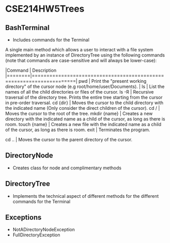 # CSE214HW5Trees

## BashTerminal
* Includes commands for the Terminal

A single main method which allows a user to interact with a file system implemented by an instance of DirectoryTree using the following commands
  (note that commands are case-sensitive and will always be lower-case):
 
 |Command	| Description
 |========|=====================================================================|
  pwd	  |  Print the "present working directory" of the cursor node
           (e.g root/home/user/Documents). |
  ls	  |  List the names of all the child directories or files of the cursor.
  ls -R |	Recursive traversal of the directory tree. Prints the entire tree
           starting from the cursor in pre-order traversal.
  cd {dir} |	Moves the cursor to the child directory with the indicated name
           (Only consider the direct children of the cursor).
  cd /	 |   Moves the cursor to the root of the tree.
  mkdir {name}	| Creates a new directory with the indicated name as a child of
               the cursor, as long as there is room.
  touch {name} |	Creates a new file with the indicated name as a child of the
               cursor, as long as there is room.
  exit	  |  Terminates the program.
 
  cd ..  |  Moves the cursor to the parent directory of the cursor.

## DirectoryNode
* Creates class for node and complimentary methods

## DirectoryTree
* Implements the technical aspect of different methods for the different commands for the Terminal 

## Exceptions
* NotADirectoryNodeException
* FullDirectoryException
